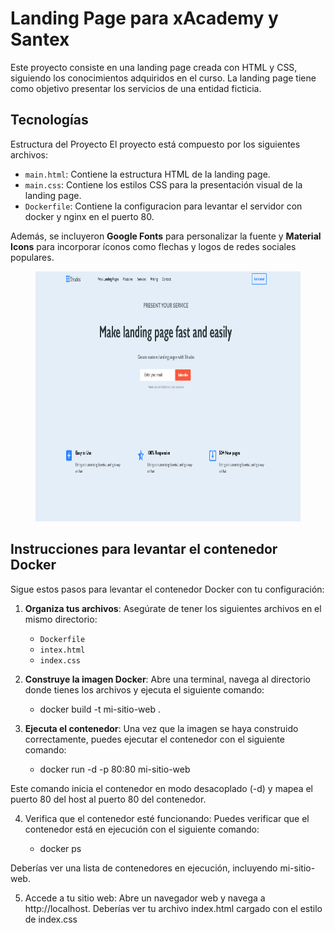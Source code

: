 # Landing Page para xAcademy y Santex

Este proyecto consiste en una landing page creada con HTML y CSS, siguiendo los conocimientos adquiridos en el curso. La landing page tiene como objetivo presentar los servicios de una entidad ficticia.

## Tecnologías
Estructura del Proyecto
El proyecto está compuesto por los siguientes archivos:

- `main.html`: Contiene la estructura HTML de la landing page.
- `main.css`: Contiene los estilos CSS para la presentación visual de la landing page.
- `Dockerfile`: Contiene la configuracion para levantar el servidor con docker y nginx en el puerto 80.

Además, se incluyeron **Google Fonts** para personalizar la fuente y **Material Icons** para incorporar íconos como flechas y logos de redes sociales populares.

<figure><img src="mock/landing-page.png" alt="logo" style="height: 400px;"></figure>

## Instrucciones para levantar el contenedor Docker

Sigue estos pasos para levantar el contenedor Docker con tu configuración:

1. **Organiza tus archivos**: Asegúrate de tener los siguientes archivos en el mismo directorio:
   - `Dockerfile`
   - `intex.html`
   - `index.css`

2. **Construye la imagen Docker**: Abre una terminal, navega al directorio donde tienes los archivos y ejecuta el siguiente comando:

   - docker build -t mi-sitio-web .

3. **Ejecuta el contenedor**: Una vez que la imagen se haya construido correctamente, puedes ejecutar el contenedor con el siguiente comando:

   - docker run -d -p 80:80 mi-sitio-web

Este comando inicia el contenedor en modo desacoplado (-d) y mapea el puerto 80 del host al puerto 80 del contenedor.

4. Verifica que el contenedor esté funcionando: Puedes verificar que el contenedor está en ejecución con el siguiente comando:

   - docker ps

Deberías ver una lista de contenedores en ejecución, incluyendo mi-sitio-web.

5. Accede a tu sitio web: Abre un navegador web y navega a http://localhost. Deberías ver tu archivo index.html cargado con el estilo de index.css